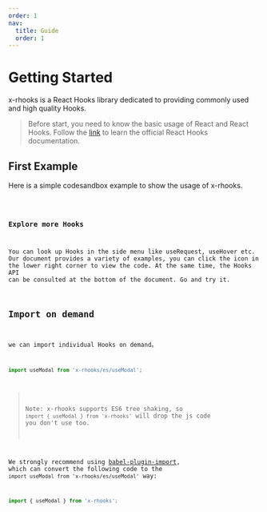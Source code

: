 ```yaml
---
order: 1
nav:
  title: Guide
  order: 1
---
```


# Getting Started

x-rhooks is a React Hooks library dedicated to providing commonly used and high quality Hooks.

> Before start, you need to know the basic usage of React and React Hooks. Follow the [link](https://reactjs.org/docs/hooks-intro.html) to learn the official React Hooks documentation.

## First Example

Here is a simple codesandbox example to show the usage of x-rhooks.

<code src="./demo/demo1.tsx"  />

### Explore more Hooks

You can look up Hooks in the side menu like useRequest, useHover etc. Our document provides a variety of examples, you can click the icon in the lower right corner to view the code. At the same time, the Hooks API can be consulted at the bottom of the document. Go and try it.

## Import on demand

we can import individual Hooks on demand。

```javascript
import useModal from 'x-rhooks/es/useModal';
```

> Note: x-rhooks supports ES6 tree shaking, so `import { useModal } from 'x-rhooks'` will drop the js code you don't use too.

We strongly recommend using [babel-plugin-import](https://github.com/ant-design/babel-plugin-import), which can convert the following code to the `import useModal from 'x-rhooks/es/useModal'` way:

```javascript
import { useModal } from 'x-rhooks';
```
